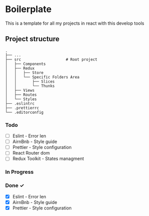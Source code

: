 # Boilerplate

This is a template for all my projects in react with this develop tools

## Project structure

    .
    ├── ...
    ├── src                    # Root project
    │   ├── Components
    │   ├── Redux
    │   │   ├── Store
    │   │   └── Specific Folders Area
    │   │       ├── Slices
    │   │       └── Thunks
    │   ├── Views
    │   ├── Routes
    │   └── Styles
    ├── .eslintrc
    ├── .prettierrc
    └── .editorconfig

### Todo

- [ ] Eslint - Error len
- [ ] AirnBnb - Style guide
- [ ] Prettier - Style configuration
- [ ] React Router dom
- [ ] Redux Toolkit - States managment

### In Progress

### Done ✓

- [x] Eslint - Error len
- [x] AirnBnb - Style guide
- [x] Prettier - Style configuration
